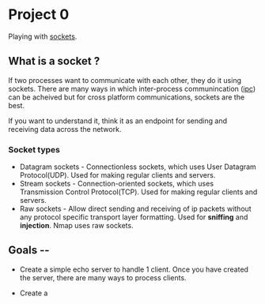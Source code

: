 # Project 0
Playing with [sockets](https://en.wikipedia.org/wiki/Network_socket).

## What is a socket ?
If two processes want to communicate with each other, they do it using
sockets. There are many ways in which inter-process 
communincation ([ipc](https://en.wikipedia.org/wiki/Inter-process_communication#Approaches)) 
can be acheived but for cross platform communications, sockets are the best. 

If you want to understand it, think it as an endpoint for sending and receiving data across the network.

### Socket types
+ Datagram sockets - Connectionless sockets, which uses User Datagram Protocol(UDP). Used for making regular clients and servers.
+ Stream sockets - Connection-oriented sockets, which uses Transmission Control Protocol(TCP). Used for making regular clients and servers.
+ Raw sockets - Allow direct sending and receiving of ip packets without any protocol specific transport layer formatting.
  Used for **sniffing** and **injection**. Nmap uses raw sockets.

## Goals --
+ Create a simple echo server to handle 1 client.
  Once you have created the server, there are many ways to process clients.
  
+ Create a 



